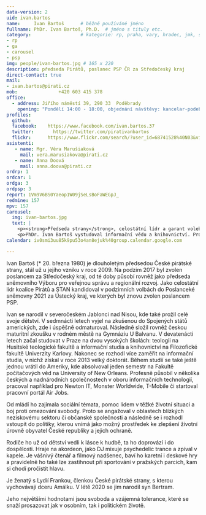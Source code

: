```yaml
---
data-version: 2
uid: ivan.bartos
name:     Ivan Bartoš      # běžně používáné jméno
fullname: PhDr. Ivan Bartoš, Ph.D.  # jméno s tituly etc.
category:                  # kategorie: rp, praha, vary, hradec, jmk, senat
- rp
- ga
- carousel
- psp
img: people/ivan-bartos.jpg # 165 x 220
description: předseda Pirátů, poslanec PSP ČR za Středočeský kraj
direct-contact: true
mail:
- ivan.bartos@pirati.cz
mob:			   +420 603 415 378
office: 
  - address: Jiřího náměstí 39, 290 33  Poděbrady
    opening: "Pondělí 14:00 - 18:00, objednání návštěvy: kancelar-podebrady@pirati.cz nebo 778 111 462."
profiles:
  github:
  facebook:    https://www.facebook.com/ivan.bartos.37
  twitter:		 https://twitter.com/pirativanbartos
  flickr:      https://www.flickr.com/search/?user_id=68741528%40N03&view_all=1&text=ivan%20barto%C5%A1
asistenti:
   - name: Mgr. Věra Marušiaková
     mail: vera.marusiakova@pirati.cz
   - name: Anna Doová
     mail: anna.doova@pirati.cz
ordrp: 1
ordcar: 1
ordga: 3
ordpsp: 3
report: 1Vm9V6BS0Yaeop1W09jSeLsBoFaWEGpJ_
redmine: 157
mpv: 157
carousel:
  img: ivan-bartos.jpg
  text: |
    <p><strong>Předseda strany</strong>, celostátní lídr a garant volebního programu Pirátů v oblasti obrany a kyberbezpečnosti</p>
    <p>PhDr. Ivan Bartoš vystudoval informační vědu a knihovnictví. Profesí je systémový a databázový architekt. Vystupuje jako DJ a hudebník, angažuje se v aktivitách souvisejících s DIY kulturou. </p>
calendar: iv0smi3uu85k9pu53o4an8ejuk%40group.calendar.google.com

---
```


Ivan Bartoš (* 20. března 1980) je dlouholetým předsedou České pirátské strany, stál už u jejího vzniku v roce 2009. Na podzim 2017 byl zvolen poslancem za Středočeský kraj, od té doby působí rovněž jako předseda sněmovního Výboru pro veřejnou správu a regionální rozvoj. Jako celostátní lídr koalice Pirátů a STAN kandidoval v podzimních volbách do Poslanceké sněmovny 2021 za Ústecký kraj, ve kterých byl znovu zvolen poslancem PSP.

Ivan se narodil v severočeském Jablonci nad Nisou, kde také prožil celé svoje dětství. V sedmnácti letech vyjel na zkušenou do Spojených států amerických, zde i úspěšně odmaturoval.  Následně složil rovněž českou maturitní zkoušku v rodném městě na Gymnáziu U Balvanu. V devatenácti letech začal studovat v Praze na dvou vysokých školách: teologii na Husitské teologické fakultě a informační studia a knihovnictví na Filozofické fakultě Univerzity Karlovy. Nakonec se rozhodl více zaměřit na informační studia, v nichž získal v roce 2013 velký doktorát. Během studií se také ještě jednou vrátil do Ameriky, kde absolvoval jeden semestr na Fakultě počítačových věd na University of New Orleans. Profesně působil v několika českých a nadnárodních společnostech v oboru informačních technologií, pracoval například pro Newton IT, Monster Worldwide, T-Mobile či startoval pracovní portál Air Jobs. 

Od mládí ho zajímala sociální témata, pomoc lidem v těžké životní situaci a boj proti omezování svobody. Proto se angažoval v oblastech blízkých neziskovému sektoru či občanské společnosti a následně se i rozhodl vstoupit do politiky, kterou vnímá jako možný prostředek ke zlepšení životní úrovně obyvatel České republiky a jejich ochraně.   

Rodiče ho už od dětství vedli k lásce k hudbě, ta ho doprovází i do dospělosti. Hraje na akordeon, jako DJ mixuje psychedelic trance a zpíval v kapele. Je vášnivý čtenář a filmový nadšenec, baví ho karetní i deskové hry a pravidelně ho také lze zastihnout při sportování v pražských parcích, kam si chodí pročistit hlavu.  

Je ženatý s Lydií Frankou, členkou České pirátské strany, s kterou vychovávají dceru Amálku. V létě 2020 se jim narodil syn Bertram. 

Jeho největšími hodnotami jsou svoboda a vzájemná tolerance, které se snaží prosazovat jak v osobním, tak i politickém životě.


